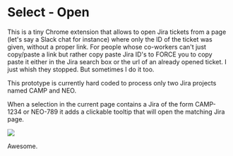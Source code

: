 # Select - Open

This is a tiny Chrome extension that allows to open Jira tickets from a page (let's say a Slack chat for instance) where only the ID of the ticket was given, without a proper link. For people whose co-workers can't just copy/paste a link but rather copy paste Jira ID's to FORCE you to copy paste it either in the Jira search box or the url of an already opened ticket. I just whish they stopped. But sometimes I do it too.

This prototype is currently hard coded to process only two Jira projects named CAMP and NEO.

When a selection in the current page contains a Jira of the form CAMP-1234 or NEO-789 it adds a clickable tooltip that will open the matching Jira page.

<img src='http://adgjm.eu/img/github/jira1.png'/>

Awesome.

